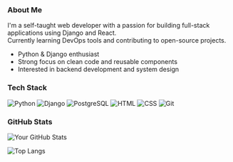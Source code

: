 ### About Me

I'm a self-taught web developer with a passion for building full-stack applications using Django and React.  
Currently learning DevOps tools and contributing to open-source projects.

- Python & Django enthusiast
- Strong focus on clean code and reusable components
- Interested in backend development and system design
### Tech Stack

![Python](https://img.shields.io/badge/Python-3776AB?style=flat&logo=python&logoColor=white)
![Django](https://img.shields.io/badge/Django-092E20?style=flat&logo=django&logoColor=white)
![PostgreSQL](https://img.shields.io/badge/PostgreSQL-4169E1?style=flat&logo=postgresql&logoColor=white)
![HTML](https://img.shields.io/badge/HTML5-E34F26?style=flat&logo=html5&logoColor=white)
![CSS](https://img.shields.io/badge/CSS3-1572B6?style=flat&logo=css3&logoColor=white)
![Git](https://img.shields.io/badge/Git-F05032?style=flat&logo=git&logoColor=white)
### GitHub Stats

![Your GitHub Stats](https://github-readme-stats.vercel.app/api?username=Matin-Am&show_icons=true&theme=radical)

![Top Langs](https://github-readme-stats.vercel.app/api/top-langs/?username=Matin-Am&layout=compact&theme=radical)
